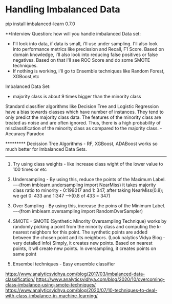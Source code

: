# Handling Imbalanced Data

pip install imbalanced-learn 0.7.0


**Interview Question: how will you handle imbalanced Data set:
- I'll look into data, if data is small, i'll use under sampling. I'll also look into performance metrics like precission and Recall, F1 Score. Based on domain knowledge, i'll also look into reducing false positives or false negatives. Based on that i'll see ROC Score and do some SMOTE techniques.
- If nothing is working, i'll go to Ensemble techniques like Random Forest, XGBoost,etc 

Imbalanced Data Set:
 - majority class is about 9 times bigger than the minority class

Standard classifier algorithms like Decision Tree and Logistic Regression have a bias towards classes which have number of instances. They tend to only predict the majority class data. The features of the minority class are treated as noise and are often ignored. Thus, there is a high probability of misclassification of the minority class as compared to the majority class.
                   - Accuracy Paradox


********* Decission Tree Algorithms - RF, XGBoost, ADABoost works so much better for Imbalanced Data Sets. 

----------------------------
1. Try using class weights - like increase class wight of the lower value to 100 times or etc

2. Undersampling - By using this, reduce the points of the Maximum Label.   ---(from imblearn.undersampling import NearMiss) it takes majority class ratio to minority - 0:199017 and 1: 347, after taking NearMiss(0.8); we get 0: 433 and 1:347 -->(0.8 of 433 = 347)

3. Over Sampling - By using this, increase the poins of the Minimum Label.  ---(from imblearn.oversampling import RandomOverSampler) 

4. SMOTE - SMOTE (Synthetic Minority Oversampling Technique) works by randomly picking a point from the minority class and computing the k-nearest neighbors for this point. The synthetic points are added between the chosen point and its neighbors.  (Look nalytics Vidya Blog - very detailed info)
Simply, it creates new points. Based on nearest points, it wll create new points. In oversampling, it creates points on same point

5. Ensembel techniques - Easy ensemble classifier




https://www.analyticsvidhya.com/blog/2017/03/imbalanced-data-classification/
https://www.analyticsvidhya.com/blog/2020/10/overcoming-class-imbalance-using-smote-techniques/
https://www.analyticsvidhya.com/blog/2020/07/10-techniques-to-deal-with-class-imbalance-in-machine-learning/

